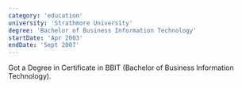 ```yaml
---
category: 'education'
university: 'Strathmore University'
degree: 'Bachelor of Business Information Technology'
startDate: 'Apr 2003'
endDate: 'Sept 2007'
---
```


Got a Degree in Certificate in BBIT (Bachelor of Business Information Technology).
